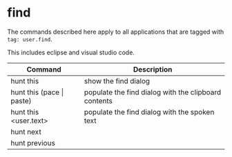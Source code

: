 # find

The commands described here apply to all applications that are tagged with `tag: user.find`.

This includes eclipse and visual studio code.

| Command                   | Description                  |
| ------------------------- | ---------------------------- |
| hunt this                 | show the find dialog         |
| hunt this (pace \| paste) | populate the find dialog with the clipboard contents |
| hunt this \<user.text>    | populate the find dialog with the spoken text        |
| hunt next                 |                              |
| hunt previous             |                              |
